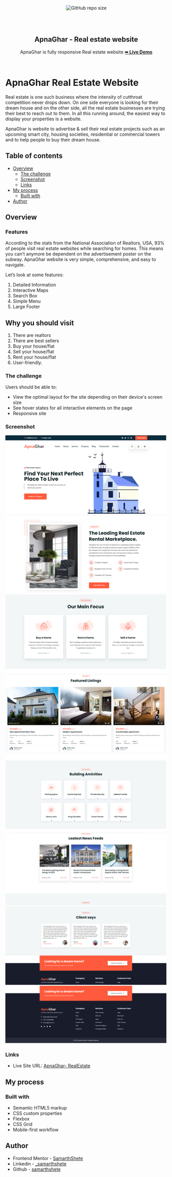 
<div align="center">
  
  ![GitHub repo size](https://img.shields.io/github/repo-size/codewithsadee/homeverse)
 
  <br />
  <br />
  
  
  <h2 align="center">ApnaGhar - Real estate website</h2>

  ApnaGhar is fully responsive Real estate website
  <a href="https://apnaghar-realestate.netlify.app/"><strong>➥ Live Demo</strong></a>

</div>

<br />

# ApnaGhar Real Estate Website

Real estate is one such business where the intensity of cutthroat competition never drops down. On one side everyone is looking for their dream house and on the other side, all the real estate businesses are trying their best to reach out to them. 
In all this running around, the easiest way to display your properties is a website.

ApnaGhar is website to advertise & sell their real estate projects such as an upcoming smart city, housing societies, residential or commercial towers and to help people to buy their dream house.
 

## Table of contents

- [Overview](#overview)
  - [The challenge](#the-challenge)
  - [Screenshot](#screenshot)
  - [Links](#links)
- [My process](#my-process)
  - [Built with](#built-with)
- [Author](#author)

## Overview


### Features
According to the stats from the National Association of Realtors, USA, 93% of people visit real estate websites while searching for homes. 
This means you can’t anymore be dependent on the advertisement poster on the subway.
ApnaGhar website is very simple, comprehensive, and easy to navigate.

Let’s look at some features:
1. Detailed Information
2. Interactive Maps
3. Search Box
4. Simple Menu
5. Large Footer

## Why you should visit
1. There are realtors
2. There are best sellers
3. Buy your house/flat
4. Sell your house/flat
5. Rent your house/flat	
6. User-friendly.


### The challenge

Users should be able to:

- View the optimal layout for the site depending on their device's screen size
- See hover states for all interactive elements on the page
- Responsive site
  
### Screenshot

![](./assets/Screenshots/1.png)
![](./assets/Screenshots/2.png)
![](./assets/Screenshots/3.png)
![](./assets/Screenshots/4.png)
![](./assets/Screenshots/5.png)
![](./assets/Screenshots/6.png)
![](./assets/Screenshots/7.png)
![](./assets/Screenshots/8.png)

### Links
 
- Live Site URL: [ApnaGhar- RealEstate](https://apnaghar-realestate.netlify.app/)

## My process

### Built with

- Semantic HTML5 markup
- CSS custom properties
- Flexbox
- CSS Grid
- Mobile-first workflow

## Author

- Frontend Mentor - [SamarthShete](https://www.frontendmentor.io/profile/samarthshete)
- Linkedin - [_samarthshete](https://www.linkedin.com/in/samarthshete14/)
- Github - [samarthshete](https://github.com/samarthshete)
